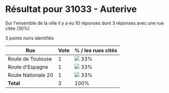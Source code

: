 # Résultat pour 31033 - Auterive

Sur l'ensemble de la ville il y a eu 10 réponses dont 3 réponses avec une rue citée (30%)

3 points noirs identifiés

| Rue | Vote | % / les rues cités|
|-----|------|-------------------|
| Route de Toulouse | 1 | <img src="../../img/bar_33.gif" />&nbsp;33%|
| Route d'Espagne | 1 | <img src="../../img/bar_33.gif" />&nbsp;33%|
| Route Nationale 20 | 1 | <img src="../../img/bar_33.gif" />&nbsp;33%|
| **Total** | 3 | 100%|
